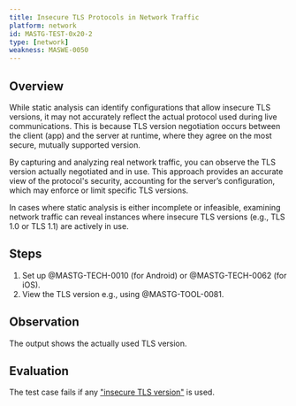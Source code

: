 ```yaml
---
title: Insecure TLS Protocols in Network Traffic
platform: network
id: MASTG-TEST-0x20-2
type: [network]
weakness: MASWE-0050
---
```


## Overview

While static analysis can identify configurations that allow insecure TLS versions, it may not accurately reflect the actual protocol used during live communications. This is because TLS version negotiation occurs between the client (app) and the server at runtime, where they agree on the most secure, mutually supported version.

By capturing and analyzing real network traffic, you can observe the TLS version actually negotiated and in use. This approach provides an accurate view of the protocol's security, accounting for the server’s configuration, which may enforce or limit specific TLS versions.

In cases where static analysis is either incomplete or infeasible, examining network traffic can reveal instances where insecure TLS versions (e.g., TLS 1.0 or TLS 1.1) are actively in use.

## Steps

1. Set up @MASTG-TECH-0010 (for Android) or @MASTG-TECH-0062 (for iOS).
2. View the TLS version e.g., using @MASTG-TOOL-0081.

## Observation

The output shows the actually used TLS version.

## Evaluation

The test case fails if any ["insecure TLS version"](https://mas.owasp.org/MASTG/0x04f-Testing-Network-Communication/#recommended-tls-settings) is used.

